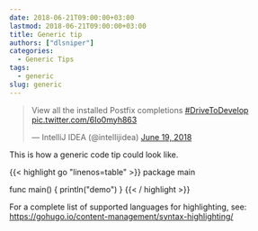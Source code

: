 ```yaml
---
date: 2018-06-21T09:00:00+03:00
lastmod: 2018-06-21T09:00:00+03:00
title: Generic tip
authors: ["dlsniper"]
categories:
  - Generic Tips
tags:
  - generic
slug: generic
---
```


<blockquote class="twitter-tweet" data-partner="tweetdeck"><p lang="en" dir="ltr">View all the installed Postfix completions <a href="https://twitter.com/hashtag/DriveToDevelop?src=hash&amp;ref_src=twsrc%5Etfw">#DriveToDevelop</a> <a href="https://t.co/6Io0myh863">pic.twitter.com/6Io0myh863</a></p>&mdash; IntelliJ IDEA (@intellijidea) <a href="https://twitter.com/intellijidea/status/1009087658616868865?ref_src=twsrc%5Etfw">June 19, 2018</a></blockquote>

This is how a generic code tip could look like.

{{< highlight go "linenos=table" >}}
package main

func main() {
	println("demo")
}
{{< / highlight >}}

For a complete list of supported languages for highlighting, see: https://gohugo.io/content-management/syntax-highlighting/
